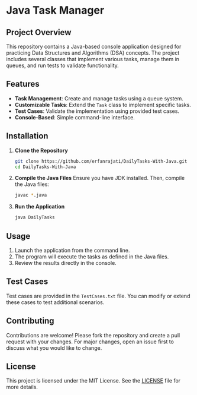 
# Java Task Manager

## Project Overview
This repository contains a Java-based console application designed for practicing Data Structures and Algorithms (DSA) concepts. The project includes several classes that implement various tasks, manage them in queues, and run tests to validate functionality.

## Features
- **Task Management**: Create and manage tasks using a queue system.
- **Customizable Tasks**: Extend the `Task` class to implement specific tasks.
- **Test Cases**: Validate the implementation using provided test cases.
- **Console-Based**: Simple command-line interface.

## Installation
1. **Clone the Repository**
   ```bash
   git clone https://github.com/erfanrajati/DailyTasks-With-Java.git
   cd DailyTasks-With-Java
   ```

2. **Compile the Java Files**
   Ensure you have JDK installed. Then, compile the Java files:
   ```bash
   javac *.java
   ```

3. **Run the Application**
   ```bash
   java DailyTasks
   ```

## Usage
1. Launch the application from the command line.
2. The program will execute the tasks as defined in the Java files.
3. Review the results directly in the console.

## Test Cases
Test cases are provided in the `TestCases.txt` file. You can modify or extend these cases to test additional scenarios.

## Contributing
Contributions are welcome! Please fork the repository and create a pull request with your changes. For major changes, open an issue first to discuss what you would like to change.

## License
This project is licensed under the MIT License. See the [LICENSE](LICENSE) file for more details.
